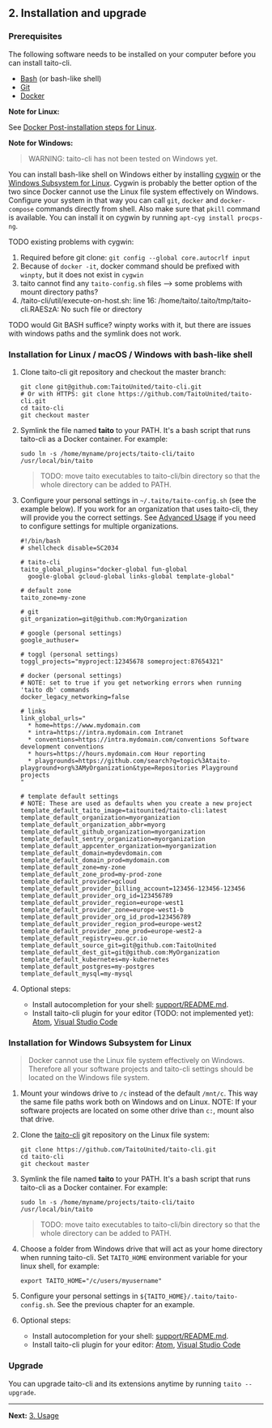 ## 2. Installation and upgrade

### Prerequisites

The following software needs to be installed on your computer before you can install taito-cli.

* [Bash](https://en.wikipedia.org/wiki/Bash_(Unix_shell)) (or bash-like shell)
* [Git](https://git-scm.com/)
* [Docker](https://docs.docker.com/install/)

**Note for Linux:**

See [Docker Post-installation steps for Linux](https://docs.docker.com/install/linux/linux-postinstall/).

**Note for Windows:**

> WARNING: taito-cli has not been tested on Windows yet.

You can install bash-like shell on Windows either by installing [cygwin](https://www.cygwin.com/) or the [Windows Subsystem for Linux](https://msdn.microsoft.com/en-us/commandline/wsl/about). Cygwin is probably the better option of the two since Docker cannot use the Linux file system effectively on Windows. Configure your system in that way you can call `git`, `docker` and `docker-compose` commands directly from shell. Also make sure that `pkill` command is available. You can install it on cygwin by running `apt-cyg install procps-ng`.

TODO existing problems with cygwin:

1. Required before git clone: `git config --global core.autocrlf input`
2. Because of `docker -it`, docker command should be prefixed with `winpty`, but it does not exist in `cygwin`
3. taito cannot find any `taito-config.sh` files --> some problems with mount directory paths?
4. /taito-cli/util/execute-on-host.sh: line 16: /home/taito/.taito/tmp/taito-cli.RAESzA: No such file or directory

TODO would Git BASH suffice? winpty works with it, but there are issues with windows paths and the symlink does not work.

### Installation for Linux / macOS / Windows with bash-like shell

1. Clone taito-cli git repository and checkout the master branch:

    ```
    git clone git@github.com:TaitoUnited/taito-cli.git
    # Or with HTTPS: git clone https://github.com/TaitoUnited/taito-cli.git
    cd taito-cli
    git checkout master
    ```

2. Symlink the file named **taito** to your PATH. It's a bash script that runs taito-cli as a Docker container. For example:

    ```
    sudo ln -s /home/myname/projects/taito-cli/taito /usr/local/bin/taito
    ```

    > TODO: move taito executables to taito-cli/bin directory so that the whole directory can be added to PATH.

3. Configure your personal settings in `~/.taito/taito-config.sh` (see the example below). If you work for an organization that uses taito-cli, they will provide you the correct settings. See [Advanced Usage](03-usage.md#advanced-usage) if you need to configure settings for multiple organizations.
    ```
    #!/bin/bash
    # shellcheck disable=SC2034

    # taito-cli
    taito_global_plugins="docker-global fun-global
      google-global gcloud-global links-global template-global"

    # default zone
    taito_zone=my-zone

    # git
    git_organization=git@github.com:MyOrganization

    # google (personal settings)
    google_authuser=

    # toggl (personal settings)
    toggl_projects="myproject:12345678 someproject:87654321"

    # docker (personal settings)
    # NOTE: set to true if you get networking errors when running 'taito db' commands
    docker_legacy_networking=false

    # links
    link_global_urls="
      * home=https://www.mydomain.com
      * intra=https://intra.mydomain.com Intranet
      * conventions=https://intra.mydomain.com/conventions Software development conventions
      * hours=https://hours.mydomain.com Hour reporting
      * playgrounds=https://github.com/search?q=topic%3Ataito-playground+org%3AMyOrganization&type=Repositories Playground projects
    "

    # template default settings
    # NOTE: These are used as defaults when you create a new project
    template_default_taito_image=taitounited/taito-cli:latest
    template_default_organization=myorganization
    template_default_organization_abbr=myorg
    template_default_github_organization=myorganization
    template_default_sentry_organization=myorganization
    template_default_appcenter_organization=myorganization
    template_default_domain=mydevdomain.com
    template_default_domain_prod=mydomain.com
    template_default_zone=my-zone
    template_default_zone_prod=my-prod-zone
    template_default_provider=gcloud
    template_default_provider_billing_account=123456-123456-123456
    template_default_provider_org_id=123456789
    template_default_provider_region=europe-west1
    template_default_provider_zone=europe-west1-b
    template_default_provider_org_id_prod=123456789
    template_default_provider_region_prod=europe-west2
    template_default_provider_zone_prod=europe-west2-a
    template_default_registry=eu.gcr.io
    template_default_source_git=git@github.com:TaitoUnited
    template_default_dest_git=git@github.com:MyOrganization
    template_default_kubernetes=my-kubernetes
    template_default_postgres=my-postgres
    template_default_mysql=my-mysql
    ```

4. Optional steps:

    * Install autocompletion for your shell: [support/README.md](https://github.com/TaitoUnited/taito-cli/tree/master/support#shell-support).
    * Install taito-cli plugin for your editor (TODO: not implemented yet): [Atom](https://github.com/keskiju/atom-taito-cli), [Visual Studio Code](https://github.com/keskiju/vscode-taito-cli)

### Installation for Windows Subsystem for Linux

> Docker cannot use the Linux file system effectively on Windows. Therefore all your software projects and taito-cli settings should be located on the Windows file system.

1. Mount your windows drive to `/c` instead of the default `/mnt/c`. This way the same file paths work both on Windows and on Linux. NOTE: If your software projects are located on some other drive than `c:`, mount also that drive.

2. Clone the [taito-cli](https://github.com/TaitoUnited/taito-cli) git repository on the Linux file system:

    ```
    git clone https://github.com/TaitoUnited/taito-cli.git
    cd taito-cli
    git checkout master
    ```

3. Symlink the file named **taito** to your PATH. It's a bash script that runs taito-cli as a Docker container. For example:

   ```
   sudo ln -s /home/myname/projects/taito-cli/taito /usr/local/bin/taito
   ```

   > TODO: move taito executables to taito-cli/bin directory so that the whole directory can be added to PATH.

4. Choose a folder from Windows drive that will act as your home directory when running taito-cli. Set `TAITO_HOME` environment variable for your linux shell, for example:

    ```
    export TAITO_HOME="/c/users/myusername"
    ```

5. Configure your personal settings in `${TAITO_HOME}/.taito/taito-config.sh`. See the previous chapter for an example.

6. Optional steps:

    * Install autocompletion for your shell: [support/README.md](https://github.com/TaitoUnited/taito-cli/tree/master/support#shell-support).
    * Install taito-cli plugin for your editor: [Atom](https://github.com/keskiju/atom-taito-cli), [Visual Studio Code](https://github.com/keskiju/vscode-taito-cli)

### Upgrade

You can upgrade taito-cli and its extensions anytime by running `taito --upgrade`.

---

**Next:** [3. Usage](03-usage.md)
